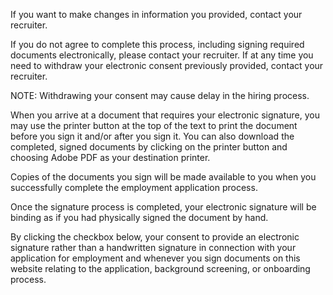 If you want to make changes in information you provided, contact your recruiter.

If you do not agree to complete this process, including signing required documents electronically, please contact your recruiter. If at any time you need to withdraw your electronic consent previously provided, contact your recruiter.

NOTE: Withdrawing your consent may cause delay in the hiring process.

When you arrive at a document that requires your electronic signature, you may use the printer button at the top of the text to print the document before you sign it and/or after you sign it. You can also download the completed, signed documents by clicking on the printer button and choosing Adobe PDF as your destination printer.

Copies of the documents you sign will be made available to you when you successfully complete the employment application process.

Once the signature process is completed, your electronic signature will be binding as if you had physically signed the document by hand.

By clicking the checkbox below, your consent to provide an electronic signature rather than a handwritten signature in connection with your application for employment and whenever you sign documents on this website relating to the application, background screening, or onboarding process.
